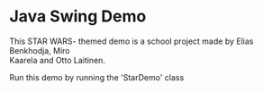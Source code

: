 # Java Swing Demo

This STAR WARS- themed demo is a school project made by Elias Benkhodja, Miro  
Kaarela and Otto Laitinen.

Run this demo by running the 'StarDemo' class